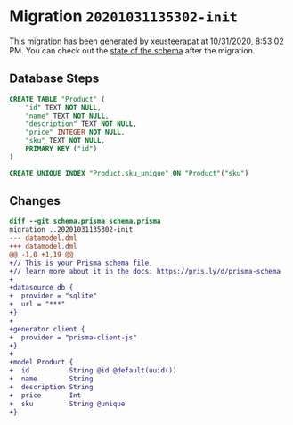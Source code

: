 # Migration `20201031135302-init`

This migration has been generated by xeusteerapat at 10/31/2020, 8:53:02 PM.
You can check out the [state of the schema](./schema.prisma) after the migration.

## Database Steps

```sql
CREATE TABLE "Product" (
    "id" TEXT NOT NULL,
    "name" TEXT NOT NULL,
    "description" TEXT NOT NULL,
    "price" INTEGER NOT NULL,
    "sku" TEXT NOT NULL,
    PRIMARY KEY ("id")
)

CREATE UNIQUE INDEX "Product.sku_unique" ON "Product"("sku")
```

## Changes

```diff
diff --git schema.prisma schema.prisma
migration ..20201031135302-init
--- datamodel.dml
+++ datamodel.dml
@@ -1,0 +1,19 @@
+// This is your Prisma schema file,
+// learn more about it in the docs: https://pris.ly/d/prisma-schema
+
+datasource db {
+  provider = "sqlite"
+  url = "***"
+}
+
+generator client {
+  provider = "prisma-client-js"
+}
+
+model Product {
+  id          String @id @default(uuid())
+  name        String
+  description String
+  price       Int
+  sku         String @unique
+}
```


